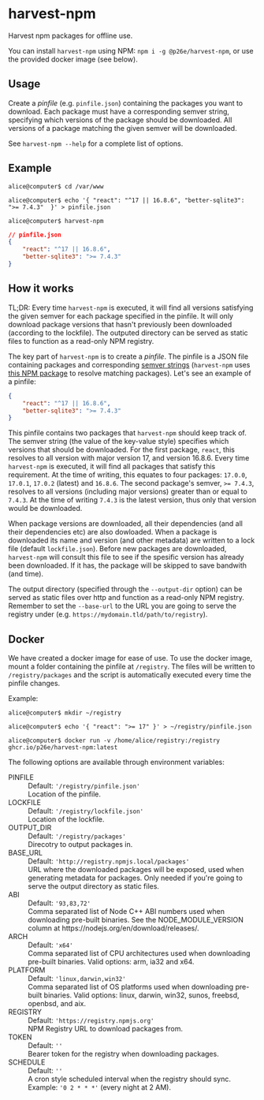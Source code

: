 # harvest-npm

Harvest npm packages for offline use.

You can install `harvest-npm` using NPM: `npm i -g @p26e/harvest-npm`, or use the provided docker image (see below).

## Usage

Create a _pinfile_ (e.g. `pinfile.json`) containing the packages you want to download. Each package must have a corresponding semver string, specifying which versions of the package should be downloaded. All versions of a package matching the given semver will be downloaded.

See `harvest-npm --help` for a complete list of options.

## Example

```
alice@computer$ cd /var/www

alice@computer$ echo '{ "react": "^17 || 16.8.6", "better-sqlite3": ">= 7.4.3"  }' > pinfile.json

alice@computer$ harvest-npm
```

```JSON
// pinfile.json
{
	"react": "^17 || 16.8.6",
	"better-sqlite3": ">= 7.4.3"
}
```

## How it works

TL;DR: Every time `harvest-npm` is executed, it will find all versions satisfying the given semver for each package specified in the pinfile. It will only download package versions that hasn't previously been downloaded (according to the lockfile). The outputed directory can be served as static files to function as a read-only NPM registry.

The key part of `harvest-npm` is to create a _pinfile_. The pinfile is a JSON file containing packages and corresponding [semver strings](https://semver.org/) (`harvest-npm` uses [this NPM package](https://github.com/npm/node-semver) to resolve matching packages). Let's see an example of a pinfile:

```JSON
{
	"react": "^17 || 16.8.6",
	"better-sqlite3": ">= 7.4.3"
}
```

This pinfile contains two packages that `harvest-npm` should keep track of. The semver string (the value of the key-value style) specifies which versions that should be downloaded. For the first package, `react`, this resolves to all version with major version 17, and version 16.8.6. Every time `harvest-npm` is executed, it will find all packages that satisfy this requirement. At the time of writing, this equates to four packages: `17.0.0`, `17.0.1`, `17.0.2` (latest) and `16.8.6`. The second package's semver, `>= 7.4.3`, resolves to all versions (including major versions) greater than or equal to `7.4.3`. At the time of writing `7.4.3` is the latest version, thus only that version would be downloaded.

When package versions are downloaded, all their dependencies (and all their dependencies etc) are also dowloaded. When a package is downloaded its name and version (and other metadata) are written to a lock file (default `lockfile.json`). Before new packages are downloaded, `harvest-npm` will consult this file to see if the spesific version has already been downloaded. If it has, the package will be skipped to save bandwith (and time).

The output directory (specified through the `--output-dir` option) can be served as static files over http and function as a read-only NPM registry. Remember to set the `--base-url` to the URL you are going to serve the registry under (e.g. `https://mydomain.tld/path/to/registry`).

## Docker

We have created a docker image for ease of use. To use the docker image, mount a folder containing the pinfile at `/registry`. The files will be written to `/registry/packages` and the script is automatically executed every time the pinfile changes.

Example:
```
alice@computer$ mkdir ~/registry

alice@computer$ echo '{ "react": ">= 17" }' > ~/registry/pinfile.json

alice@computer$ docker run -v /home/alice/registry:/registry ghcr.io/p26e/harvest-npm:latest
```

The following options are available through environment variables:

<dl>
<dt>PINFILE</dt>
<dd>
Default: <code>'/registry/pinfile.json'</code>
<br />
Location of the pinfile.
</dd>

<dt>LOCKFILE</dt>
<dd>
Default: <code>'/registry/lockfile.json'</code>
<br />
Location of the lockfile.
</dd>

<dt>OUTPUT_DIR</dt>
<dd>
Default: <code>'/registry/packages'</code>
<br />
Direcotry to output packages in.
</dd>

<dt>BASE_URL</dt>
<dd>
Default: <code>'http://registry.npmjs.local/packages'</code>
<br />
URL where the downloaded packages will be exposed, used when generating metadata for packages. Only needed if you're going to serve the output directory as static files.
</dd>

<dt>ABI</dt>
<dd>
Default: <code>'93,83,72'</code>
<br />
Comma separated list of Node C++ ABI numbers used when downloading pre-built binaries. See the  NODE_MODULE_VERSION column at https://nodejs.org/en/download/releases/.
</dd>

<dt>ARCH</dt>
<dd>
Default: <code>'x64'</code>
<br />
Comma separated list of CPU architectures used when downloading pre-built binaries. Valid options: arm, ia32 and x64.
</dd>

<dt>PLATFORM</dt>
<dd>
Default: <code>'linux,darwin,win32'</code>
<br />
Comma separated list of OS platforms used when downloading pre-built binaries. Valid options: linux, darwin, win32, sunos, freebsd, openbsd, and aix.
</dd>

<dt>REGISTRY</dt>
<dd>
Default: <code>'https://registry.npmjs.org'</code>
<br />
NPM Registry URL to download packages from.
</dd>

<dt>TOKEN</dt>
<dd>
Default: <code>''</code>
<br />
Bearer token for the registry when downloading packages.
</dd>

<dt>SCHEDULE</dt>
<dd>
Default: <code>''</code>
<br />
A cron style scheduled interval when the registry should sync. Example: <code>'0 2 * * *'</code> (every night at 2 AM).
</dd>
</dt>
